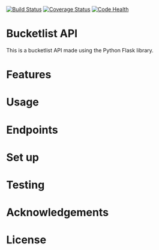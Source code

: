 [![Build Status](https://travis-ci.org/andela-aomondi/bucketlist-api.svg?branch=develop)](https://travis-ci.org/andela-aomondi/bucketlist-api)
[![Coverage Status](https://coveralls.io/repos/github/andela-aomondi/bucketlist-api/badge.svg?branch=master)](https://coveralls.io/github/andela-aomondi/bucketlist-api?branch=develop)
[![Code Health](https://landscape.io/github/andela-aomondi/bucketlist-api/develop/landscape.svg?style=flat)](https://landscape.io/github/andela-aomondi/bucketlist-api/develop)

# Bucketlist API

This is a bucketlist API made using the Python Flask library.

# Features

# Usage

# Endpoints

# Set up

# Testing

# Acknowledgements

# License
